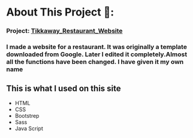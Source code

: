 

# About This Project 🥇:

### Project: [Tikkaway_Restaurant_Website](https://fmtawhid.github.io/Tikkaway_Restaurant_Website/) ###


### I made a website for a restaurant. It was originally a template downloaded from Google. Later I edited it completely.Almost all the functions have been changed. I have given it my own name ###

## This is what I used on this site ## 

- HTML
- CSS
- Bootstrep
- Sass 
- Java Script
